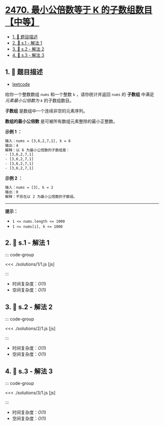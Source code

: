 # [2470. 最小公倍数等于 K 的子数组数目【中等】](https://github.com/tnotesjs/TNotes.leetcode/tree/main/notes/2470.%20%E6%9C%80%E5%B0%8F%E5%85%AC%E5%80%8D%E6%95%B0%E7%AD%89%E4%BA%8E%20K%20%E7%9A%84%E5%AD%90%E6%95%B0%E7%BB%84%E6%95%B0%E7%9B%AE%E3%80%90%E4%B8%AD%E7%AD%89%E3%80%91)

<!-- region:toc -->

- [1. 📝 题目描述](#1--题目描述)
- [2. 🎯 s.1 - 解法 1](#2--s1---解法-1)
- [3. 🎯 s.2 - 解法 2](#3--s2---解法-2)
- [4. 🎯 s.3 - 解法 3](#4--s3---解法-3)

<!-- endregion:toc -->

## 1. 📝 题目描述

- [leetcode](https://leetcode.cn/problems/number-of-subarrays-with-lcm-equal-to-k/)

给你一个整数数组 `nums` 和一个整数 `k` ，请你统计并返回 `nums` 的 **子数组** 中满足 _元素最小公倍数为 `k`_ 的子数组数目。

**子数组** 是数组中一个连续非空的元素序列。

**数组的最小公倍数** 是可被所有数组元素整除的最小正整数。

**示例 1 ：**

```txt
输入：nums = [3,6,2,7,1], k = 6
输出：4
解释：以 6 为最小公倍数的子数组是：
- [3,6,2,7,1]
- [3,6,2,7,1]
- [3,6,2,7,1]
- [3,6,2,7,1]
```

**示例 2 ：**

```txt
输入：nums = [3], k = 2
输出：0
解释：不存在以 2 为最小公倍数的子数组。
```

---

**提示：**

- `1 <= nums.length <= 1000`
- `1 <= nums[i], k <= 1000`

## 2. 🎯 s.1 - 解法 1

::: code-group

<<< ./solutions/1/1.js [js]

:::

- 时间复杂度：$O(1)$
- 空间复杂度：$O(1)$

## 3. 🎯 s.2 - 解法 2

::: code-group

<<< ./solutions/2/1.js [js]

:::

- 时间复杂度：$O(1)$
- 空间复杂度：$O(1)$

## 4. 🎯 s.3 - 解法 3

::: code-group

<<< ./solutions/3/1.js [js]

:::

- 时间复杂度：$O(1)$
- 空间复杂度：$O(1)$

